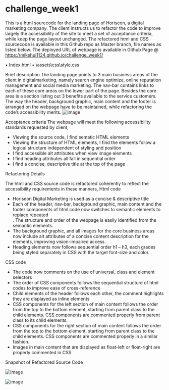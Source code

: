 # challenge_week1

This is a html sourecode for the landing page of Horiseon, a digital marketing company. The client instructs us to refactor the code to improve largely the accessibility of the site to meet a set of acceptance criteria, while keep the page layout unchanged.
The refactored html and CSS sourcecode is available in this Github repo as Master branch, file names as listed below. The deployed URL of webpage is available in Github Page @ https://mikehui1124.github.io/challenge_week1/

•	Index.html
•	\assets\css\style.css

Brief description
The landing page points to 3 main business areas of the client in digitalmarketing, namely search engine optimize, online reputation management and social media marketing. The nav-bar contains links to each of these core areas on the lower part of the page. Besides the core area is a section listing out 3 benefits available to the service customers.  The way the header, background graphic, main content and the footer is arranged on the webpage have to be maintained, while refactoring the code’s accessibility merits.
![image](https://user-images.githubusercontent.com/105307687/177594926-3732e03b-a85d-427a-9071-93435590491d.png)


Acceptance criteria
The webpage will meet the following accessibility standards requested by client,
-	Viewing the source code, I find sematic HTML elements
-	Viewing the structure of HTML elements, I find the elements follow a logical structure independent of styling and position
-	I find accessible alt attributes when view image elements
-	I find heading attributes all fall in sequential order
-	I find a concise, descriptive title at the top of the page

Refactoring Details

The html and CSS source code is refactored coherently to reflect the accessibility requirements in these manners,
Html code
-	Horiseon Digital Marketing is used as a concise & descriptive title
-	Each of the header, nav-bar, background graphic, main content and the footer components of html code now switches to semantic elements to replace repeated <div> . The structure and order of the webpage is easily identified from the semantic elements.
-	The background graphic, and all images for the core business areas now include alt attributes of a concise content description for the <img> elements, improving vision-impaired access.
-	Heading elements now follows sequential order h1 – h3, each grades being styled separately in CSS with the target font-size and color.

CSS code
-	The code now comments on the use of universal, class and element selectors
-	The order of CSS components follows the sequential structure of html codes to improve ease of cross-reference
-	Child elements of the header follows each other, the comment highlights they are displayed as inline elements
-	CSS components for the left section of main content follows the order from the top to the bottom element, starting from parent class to the child elements. CSS components are commented properly from parent class to its child elements.
-	CSS components for the right section of main content follows the order from the top to the bottom element, starting from parent class to the child elements. CSS components are commented properly in a similar fashion.
-	Images in main content that are displayed as float-left or float-right are properly commented in CSS

Snapshot of Refactored Source Code

 ![image](https://user-images.githubusercontent.com/105307687/177594882-2f1b7c7f-b31d-46fb-a94e-28feb1cf16e8.png)

 ![image](https://user-images.githubusercontent.com/105307687/177594764-10859494-d869-448d-83b6-b9e9938174af.png)

